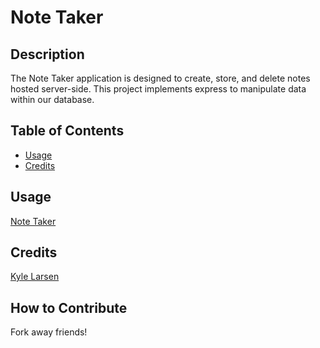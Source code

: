 # Note Taker

## Description

The Note Taker application is designed to create, store, and delete notes hosted server-side. This project implements express to manipulate data within our database.

## Table of Contents

- [Usage](#usage)
- [Credits](#credits)

## Usage

[Note Taker](https://superior-note-taker.herokuapp.com)

## Credits

[Kyle Larsen](https://github.com/kylelarsenlarsen)

## How to Contribute

Fork away friends!